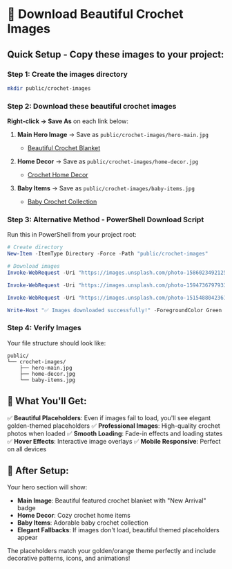 # 📸 Download Beautiful Crochet Images

## Quick Setup - Copy these images to your project:

### Step 1: Create the images directory
```bash
mkdir public/crochet-images
```

### Step 2: Download these beautiful crochet images

**Right-click → Save As** on each link below:

1. **Main Hero Image** → Save as `public/crochet-images/hero-main.jpg`
   - [Beautiful Crochet Blanket](https://images.unsplash.com/photo-1586023492125-27b2c045efd7?w=800&h=600&fit=crop&crop=center&auto=format&q=80)

2. **Home Decor** → Save as `public/crochet-images/home-decor.jpg`
   - [Crochet Home Decor](https://images.unsplash.com/photo-1594736797933-d0900de11d8d?w=400&h=300&fit=crop&crop=center&auto=format&q=80)

3. **Baby Items** → Save as `public/crochet-images/baby-items.jpg`
   - [Baby Crochet Collection](https://images.unsplash.com/photo-1515488042361-ee00e0ddd4e4?w=400&h=300&fit=crop&crop=center&auto=format&q=80)

### Step 3: Alternative Method - PowerShell Download Script

Run this in PowerShell from your project root:

```powershell
# Create directory
New-Item -ItemType Directory -Force -Path "public/crochet-images"

# Download images
Invoke-WebRequest -Uri "https://images.unsplash.com/photo-1586023492125-27b2c045efd7?w=800&h=600&fit=crop&crop=center&auto=format&q=80" -OutFile "public/crochet-images/hero-main.jpg"

Invoke-WebRequest -Uri "https://images.unsplash.com/photo-1594736797933-d0900de11d8d?w=400&h=300&fit=crop&crop=center&auto=format&q=80" -OutFile "public/crochet-images/home-decor.jpg"

Invoke-WebRequest -Uri "https://images.unsplash.com/photo-1515488042361-ee00e0ddd4e4?w=400&h=300&fit=crop&crop=center&auto=format&q=80" -OutFile "public/crochet-images/baby-items.jpg"

Write-Host "✅ Images downloaded successfully!" -ForegroundColor Green
```

### Step 4: Verify Images
Your file structure should look like:
```
public/
└── crochet-images/
    ├── hero-main.jpg
    ├── home-decor.jpg
    └── baby-items.jpg
```

## 🎨 What You'll Get:

✅ **Beautiful Placeholders**: Even if images fail to load, you'll see elegant golden-themed placeholders
✅ **Professional Images**: High-quality crochet photos when loaded
✅ **Smooth Loading**: Fade-in effects and loading states
✅ **Hover Effects**: Interactive image overlays
✅ **Mobile Responsive**: Perfect on all devices

## 🚀 After Setup:

Your hero section will show:
- **Main Image**: Beautiful featured crochet blanket with "New Arrival" badge
- **Home Decor**: Cozy crochet home items
- **Baby Items**: Adorable baby crochet collection
- **Elegant Fallbacks**: If images don't load, beautiful themed placeholders appear

The placeholders match your golden/orange theme perfectly and include decorative patterns, icons, and animations!